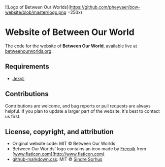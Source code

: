![Logo of Between Our Worlds](https://github.com/pheyvaer/bow-website/blob/master/logo.png =250x)

# Website of Between Our World

The code for the website of **Between Our World**, available live at [betweenourworlds.org](https://betweenourworlds.org).

## Requirements
- [Jekyll](https://jekyllrb.com/)


## Contributions

Contributions are welcome, and bug reports or pull requests are always helpful. 
If you plan to update a larger part of the website, it's best to contact us first.

## License, copyright, and attribution
- Original website code: MIT &copy; Between Our Worlds
- Between Our Worlds' logo contains an icon made by [Freepik](http://www.freepik.com/) from [www.flaticon.com](http://www.flaticon.com)
- [github-markdown.css](https://github.com/sindresorhus/github-markdown-css): MIT &copy; [Sindre Sorhus](http://sindresorhus.com/)